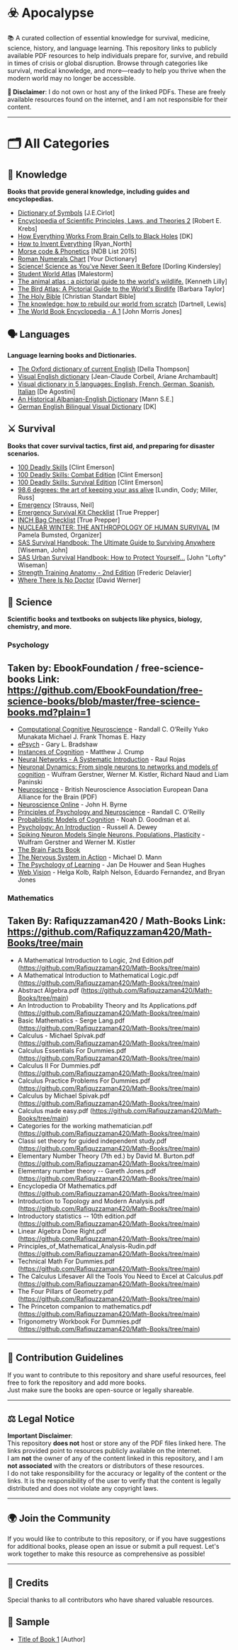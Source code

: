 # ☣️ Apocalypse

📚 A curated collection of essential knowledge for survival, medicine, science, history, and language learning. This repository links to publicly available PDF resources to help individuals prepare for, survive, and rebuild in times of crisis or global disruption. Browse through categories like survival, medical knowledge, and more—ready to help you thrive when the modern world may no longer be accessible.

**🚩 Disclaimer**: I do not own or host any of the linked PDFs. These are freely available resources found on the internet, and I am not responsible for their content.

---

# 🗂️ All Categories

## 🧠 Knowledge  
**Books that provide general knowledge, including guides and encyclopedias.**  
- [Dictionary of Symbols](https://ia801204.us.archive.org/35/items/DictionaryOfSymbols/Dictionary%20of%20Symbols.pdf) [J.E.Cirlot]
- [Encyclopedia of Scientiﬁc Principles, Laws, and Theories 2](https://annas-archive.org/md5/78a91d25c4c627a2bdd2ddca6563d609) [Robert E. Krebs]
- [How Everything Works From Brain Cells to Black Holes](https://annas-archive.org/md5/b1e7682716f099a08a877fdaff038fe4) [DK]
- [How to Invent Everything](https://annas-archive.org/md5/37007125dde7bea8126b8c1ca3b0f8a5) [Ryan_North]
- [Morse code & Phonetics](https://www.ndblist.info/index_htm_files/phoneticmorse.pdf) [NDB List 2015]
- [Roman Numerals Chart](https://assets.ltkcontent.com/files/roman-numerals-chart.pdf) [Your Dictionary]
- [Science! Science as You've Never Seen It Before](https://annas-archive.org/md5/df47cb4371e93db2bd41a3832ddc411e) [Dorling Kindersley]
- [Student World Atlas](https://annas-archive.org/md5/048aaae14edd56fb4df56c2324dbacb3) [Malestorm]
- [The animal atlas : a pictorial guide to the world's wildlife.](https://annas-archive.org/md5/5d32399831a5c70a5e9ae9716638918b) [Kenneth Lilly]
- [The Bird Atlas: A Pictorial Guide to the World's Birdlife](https://annas-archive.org/md5/b33efbf21fb29aa48452e0a3b9cb2875) [Barbara Taylor]
- [The Holy Bible](https://csbible.com/wp-content/uploads/2018/03/CSB_Pew_Bible_2nd_Printing.pdf) [Christian Standart Bible]
- [The knowledge: how to rebuild our world from scratch](https://annas-archive.org/md5/f49dff7c0bad04d94e26b026d10658a4) [Dartnell, Lewis]
- [The World Book Encyclopedia - A 1](https://annas-archive.org/md5/e66dfbd8dbf2da4982ada526140ad8fe) [John Morris Jones]


## 🗣️ Languages  
**Language learning books and Dictionaries.** 
- [The Oxford dictionary of current English](https://annas-archive.org/md5/f1a8c0bcdde3731b841906fd12c619be) [Della Thompson]
- [Visual English dictionary](https://annas-archive.org/md5/6c1266bdad9b4771fe45fd87ab82048e) [Jean-Claude Corbeil, Ariane Archambault]
- [Visual dictionary in 5 languages: English, French, German, Spanish, Italian](https://annas-archive.org/md5/3aaa6deb435dad3bf3ceeefb6bf644a3) [De Agostini] 
- [An Historical Albanian-English Dictionary](https://annas-archive.org/md5/023ad6559bb79bb5d098a7e676405db3) [Mann S.E.] 
- [German English Bilingual Visual Dictionary](https://annas-archive.org/md5/1a18d4f7d0ccd22233a967e07aba71ec) [DK]


## ⚔️ Survival  
**Books that cover survival tactics, first aid, and preparing for disaster scenarios.**  
- [100 Deadly Skills](https://annas-archive.org/md5/bfb88f224654cfbf8f256bd1a162a88f) [Clint Emerson] 
- [100 Deadly Skills: Combat Edition](https://annas-archive.org/md5/ef95cf498af6361117721291de325e5e)  [Clint Emerson]  
- [100 Deadly Skills: Survival Edition](https://annas-archive.org/md5/e094c78b7e6b1c93037323cbca78cb66) [Clint Emerson] 
- [98.6 degrees: the art of keeping your ass alive](https://annas-archive.org/md5/6a17de32b1adbf75ed1703b2b62abd67) [Lundin, Cody; Miller, Russ]
- [Emergency](https://annas-archive.org/md5/0c2397645c9e81ee10a6063215c94945) [Strauss, Neil]
- [Emergency Survival Kit Checklist](https://www.scribd.com/document/628184707/Emergency-Survival-Kit-Checklist) [True Prepper]
- [INCH Bag Checklist](https://www.studocu.com/row/document/dhaka-university/social-psychology/inch-bag-checklist-pdf-printable-guide/82619538) [True Prepper]
- [NUCLEAR WINTER: THE ANTHROPOLOGY OF HUMAN SURVIVAL](https://sgp.fas.org/othergov/doe/lanl/lib-www/la-pubs/00173165.pdf) [M Pamela Bumsted, Organizer]
- [SAS Survival Handbook: The Ultimate Guide to Surviving Anywhere](https://annas-archive.org/md5/c3004acba33edc9ee7d2ab4f0f27d037) [Wiseman, John]
- [SAS Urban Survival Handbook: How to Protect Yourself...](https://annas-archive.li/md5/8a64f65f5599d765a91f99ba5018e5b5) [John "Lofty" Wiseman]
- [Strength Training Anatomy - 2nd Edition](https://annas-archive.li/md5/0ee04610aec0293288c4147c39c0d05d) [Frederic Delavier]
- [Where There Is No Doctor](https://annas-archive.li/md5/37fc1495bdf65ef3f4575edbb061a11c) [David Werner]


## 🔬 Science  
**Scientific books and textbooks on subjects like physics, biology, chemistry, and more.** 

### Psychology
Taken by: EbookFoundation / free-science-books
Link: https://github.com/EbookFoundation/free-science-books/blob/master/free-science-books.md?plain=1
-----

* [Computational Cognitive Neuroscience](https://github.com/CompCogNeuro/ed4) - Randall C. O’Reilly Yuko Munakata Michael J. Frank Thomas E. Hazy
* [ePsych](https://epsych.msstate.edu) - Gary L. Bradshaw
* [Instances of Cognition](https://www.crumplab.com/cognition/textbook) - Matthew J. Crump
* [Neural Networks - A Systematic Introduction](http://page.mi.fu-berlin.de/rojas/neural/) - Raul Rojas
* [Neuronal Dynamics: From single neurons to networks and models of cognition](https://neuronaldynamics.epfl.ch) - Wulfram Gerstner, Werner M. Kistler, Richard Naud and Liam Paninski
* [Neuroscience](https://www.bna.org.uk/static/uploads/resources/BNA_English.pdf) - British Neuroscience Association European Dana Alliance for the Brain (PDF)
* [Neuroscience Online](https://nba.uth.tmc.edu/neuroscience/) - John H. Byrne
* [Principles of Psychology and Neuroscience](https://principlesofpsych.org) - Randall C. O’Reilly
* [Probabilistic Models of Cognition](https://probmods.org) - Noah D. Goodman et al.
* [Psychology: An Introduction](https://www.psywww.com/intropsych) - Russell A. Dewey
* [Spiking Neuron Models Single Neurons, Populations, Plasticity](https://lcnwww.epfl.ch/gerstner/SPNM/) - Wulfram Gerstner and Werner M. Kistler
* [The Brain Facts Book](https://www.brainfacts.org/The-Brain-Facts-Book)
* [The Nervous System in Action](https://michaeldmann.net/The%20Nervous%20System%20In%20Action.html) - Michael D. Mann
* [The Psychology of Learning](https://www.psychologyoflearning.be) - Jan De Houwer and Sean Hughes
* [Web Vision](https://webvision.med.utah.edu) - Helga Kolb, Ralph Nelson, Eduardo Fernandez, and Bryan Jones

### Mathematics
Taken By: Rafiquzzaman420 / Math-Books
Link: https://github.com/Rafiquzzaman420/Math-Books/tree/main
-----

- A Mathematical Introduction to Logic, 2nd Edition.pdf (https://github.com/Rafiquzzaman420/Math-Books/tree/main)
- A Mathematical Introduction to Mathematical Logic.pdf (https://github.com/Rafiquzzaman420/Math-Books/tree/main)
- Abstract Algebra.pdf (https://github.com/Rafiquzzaman420/Math-Books/tree/main)
- An Introduction to Probability Theory and Its Applications.pdf (https://github.com/Rafiquzzaman420/Math-Books/tree/main)
- Basic Mathematics - Serge Lang.pdf (https://github.com/Rafiquzzaman420/Math-Books/tree/main)
- Calculus - Michael Spivak.pdf (https://github.com/Rafiquzzaman420/Math-Books/tree/main)
- Calculus Essentials For Dummies.pdf (https://github.com/Rafiquzzaman420/Math-Books/tree/main)
- Calculus II For Dummies.pdf (https://github.com/Rafiquzzaman420/Math-Books/tree/main)
- Calculus Practice Problems For Dummies.pdf (https://github.com/Rafiquzzaman420/Math-Books/tree/main)
- Calculus by Michael Spivak.pdf (https://github.com/Rafiquzzaman420/Math-Books/tree/main)
- Calculus made easy.pdf (https://github.com/Rafiquzzaman420/Math-Books/tree/main)
- Categories for the working mathematician.pdf (https://github.com/Rafiquzzaman420/Math-Books/tree/main)
- Classi set theory for guided independent study.pdf (https://github.com/Rafiquzzaman420/Math-Books/tree/main)
- Elementary Number Theory (7th ed.) by David M. Burton.pdf (https://github.com/Rafiquzzaman420/Math-Books/tree/main)
- Elementary number theory -- Gareth Jones.pdf (https://github.com/Rafiquzzaman420/Math-Books/tree/main)
- Encyclopedia Of Mathematics.pdf (https://github.com/Rafiquzzaman420/Math-Books/tree/main)
- Introduction to Topology and Modern Analysis.pdf (https://github.com/Rafiquzzaman420/Math-Books/tree/main)
- Introductory statistics -- 10th edition.pdf (https://github.com/Rafiquzzaman420/Math-Books/tree/main)
- Linear Algebra Done Right.pdf (https://github.com/Rafiquzzaman420/Math-Books/tree/main)
- Principles_of_Mathematical_Analysis-Rudin.pdf (https://github.com/Rafiquzzaman420/Math-Books/tree/main)
- Technical Math For Dummies.pdf (https://github.com/Rafiquzzaman420/Math-Books/tree/main)
- The Calculus Lifesaver All the Tools You Need to Excel at Calculus.pdf (https://github.com/Rafiquzzaman420/Math-Books/tree/main)
- The Four Pillars of Geometry.pdf (https://github.com/Rafiquzzaman420/Math-Books/tree/main)
- The Princeton companion to mathematics.pdf (https://github.com/Rafiquzzaman420/Math-Books/tree/main)
- Trigonometry Workbook For Dummies.pdf (https://github.com/Rafiquzzaman420/Math-Books/tree/main)




---

## 📜 Contribution Guidelines  

If you want to contribute to this repository and share useful resources, feel free to fork the repository and add more books.  
Just make sure the books are open-source or legally shareable.  

---

## ⚖️ Legal Notice  

**Important Disclaimer**:  
This repository **does not** host or store any of the PDF files linked here. The links provided point to resources publicly available on the internet.  
I am **not** the owner of any of the content linked in this repository, and I am **not associated** with the creators or distributors of these resources.  
I do not take responsibility for the accuracy or legality of the content or the links. It is the responsibility of the user to verify that the content is legally distributed and does not violate any copyright laws.

---

## 🌍 Join the Community  

If you would like to contribute to this repository, or if you have suggestions for additional books, please open an issue or submit a pull request. Let's work together to make this resource as comprehensive as possible!  

---

## 📜 Credits  

Special thanks to all contributors who have shared valuable resources.

## 📏 Sample 
- [Title of Book 1](#) [Author]
